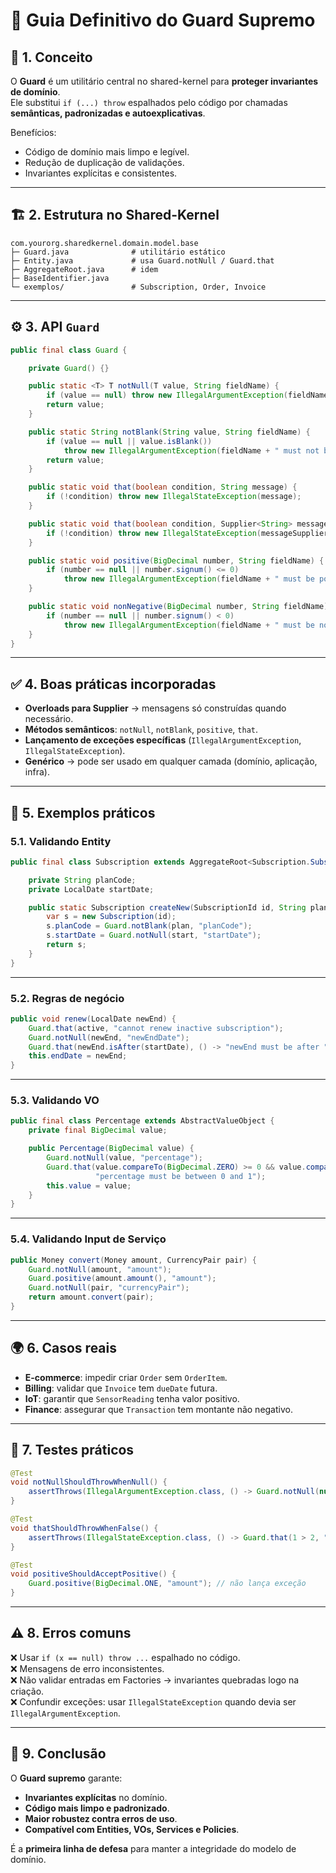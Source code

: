 # 📘 Guia Definitivo do **Guard Supremo**

## 🔑 1. Conceito

O **Guard** é um utilitário central no shared-kernel para **proteger invariantes de domínio**.  
Ele substitui `if (...) throw` espalhados pelo código por chamadas **semânticas, padronizadas e autoexplicativas**.

Benefícios:
- Código de domínio mais limpo e legível.
- Redução de duplicação de validações.
- Invariantes explícitas e consistentes.

---

## 🏗️ 2. Estrutura no Shared-Kernel

```
com.yourorg.sharedkernel.domain.model.base
├─ Guard.java              # utilitário estático
├─ Entity.java             # usa Guard.notNull / Guard.that
├─ AggregateRoot.java      # idem
├─ BaseIdentifier.java
└─ exemplos/               # Subscription, Order, Invoice
```

---

## ⚙️ 3. API `Guard`

```java
public final class Guard {

    private Guard() {}

    public static <T> T notNull(T value, String fieldName) {
        if (value == null) throw new IllegalArgumentException(fieldName + " must not be null");
        return value;
    }

    public static String notBlank(String value, String fieldName) {
        if (value == null || value.isBlank())
            throw new IllegalArgumentException(fieldName + " must not be blank");
        return value;
    }

    public static void that(boolean condition, String message) {
        if (!condition) throw new IllegalStateException(message);
    }

    public static void that(boolean condition, Supplier<String> messageSupplier) {
        if (!condition) throw new IllegalStateException(messageSupplier.get());
    }

    public static void positive(BigDecimal number, String fieldName) {
        if (number == null || number.signum() <= 0)
            throw new IllegalArgumentException(fieldName + " must be positive");
    }

    public static void nonNegative(BigDecimal number, String fieldName) {
        if (number == null || number.signum() < 0)
            throw new IllegalArgumentException(fieldName + " must be non-negative");
    }
}
```

---

## ✅ 4. Boas práticas incorporadas

- **Overloads para Supplier<String>** → mensagens só construídas quando necessário.  
- **Métodos semânticos**: `notNull`, `notBlank`, `positive`, `that`.  
- **Lançamento de exceções específicas** (`IllegalArgumentException`, `IllegalStateException`).  
- **Genérico** → pode ser usado em qualquer camada (domínio, aplicação, infra).  

---

## 🧩 5. Exemplos práticos

### 5.1. Validando Entity

```java
public final class Subscription extends AggregateRoot<Subscription.SubscriptionId> {

    private String planCode;
    private LocalDate startDate;

    public static Subscription createNew(SubscriptionId id, String plan, LocalDate start) {
        var s = new Subscription(id);
        s.planCode = Guard.notBlank(plan, "planCode");
        s.startDate = Guard.notNull(start, "startDate");
        return s;
    }
}
```

---

### 5.2. Regras de negócio

```java
public void renew(LocalDate newEnd) {
    Guard.that(active, "cannot renew inactive subscription");
    Guard.notNull(newEnd, "newEndDate");
    Guard.that(newEnd.isAfter(startDate), () -> "newEnd must be after " + startDate);
    this.endDate = newEnd;
}
```

---

### 5.3. Validando VO

```java
public final class Percentage extends AbstractValueObject {
    private final BigDecimal value;

    public Percentage(BigDecimal value) {
        Guard.notNull(value, "percentage");
        Guard.that(value.compareTo(BigDecimal.ZERO) >= 0 && value.compareTo(BigDecimal.ONE) <= 0,
                   "percentage must be between 0 and 1");
        this.value = value;
    }
}
```

---

### 5.4. Validando Input de Serviço

```java
public Money convert(Money amount, CurrencyPair pair) {
    Guard.notNull(amount, "amount");
    Guard.positive(amount.amount(), "amount");
    Guard.notNull(pair, "currencyPair");
    return amount.convert(pair);
}
```

---

## 🌍 6. Casos reais

- **E-commerce**: impedir criar `Order` sem `OrderItem`.  
- **Billing**: validar que `Invoice` tem `dueDate` futura.  
- **IoT**: garantir que `SensorReading` tenha valor positivo.  
- **Finance**: assegurar que `Transaction` tem montante não negativo.  

---

## 🧪 7. Testes práticos

```java
@Test
void notNullShouldThrowWhenNull() {
    assertThrows(IllegalArgumentException.class, () -> Guard.notNull(null, "field"));
}

@Test
void thatShouldThrowWhenFalse() {
    assertThrows(IllegalStateException.class, () -> Guard.that(1 > 2, "impossible"));
}

@Test
void positiveShouldAcceptPositive() {
    Guard.positive(BigDecimal.ONE, "amount"); // não lança exceção
}
```

---

## ⚠️ 8. Erros comuns

❌ Usar `if (x == null) throw ...` espalhado no código.  
❌ Mensagens de erro inconsistentes.  
❌ Não validar entradas em Factories → invariantes quebradas logo na criação.  
❌ Confundir exceções: usar `IllegalStateException` quando devia ser `IllegalArgumentException`.  

---

## 📌 9. Conclusão

O **Guard supremo** garante:
- **Invariantes explícitas** no domínio.  
- **Código mais limpo e padronizado**.  
- **Maior robustez contra erros de uso**.  
- **Compatível com Entities, VOs, Services e Policies**.  

É a **primeira linha de defesa** para manter a integridade do modelo de domínio.  
